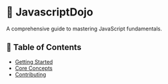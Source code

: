 # 🚀 JavascriptDojo
A comprehensive guide to mastering JavaScript fundamentals.

## 🧭 Table of Contents
- [Getting Started](#🚀-getting-started)
- [Core Concepts](#💡-core-concepts)
- [Contributing](#🤝-contributing)
